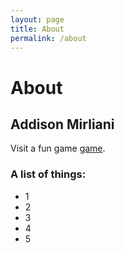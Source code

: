 ```yaml
---
layout: page
title: About
permalink: /about
---
```

# About
## Addison Mirliani

Visit a fun game [game](https://www.polkadotgame.com/).

### A list of things:
* 1
* 2
* 3
* 4
* 5

